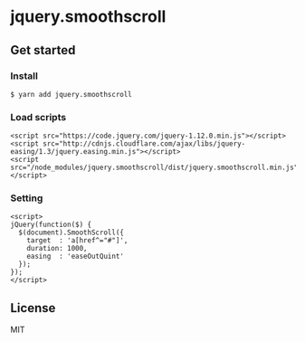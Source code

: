 # jquery.smoothscroll

## Get started

### Install
```
$ yarn add jquery.smoothscroll
```

### Load scripts

```
<script src="https://code.jquery.com/jquery-1.12.0.min.js"></script>
<script src="http://cdnjs.cloudflare.com/ajax/libs/jquery-easing/1.3/jquery.easing.min.js"></script>
<script src="/node_modules/jquery.smoothscroll/dist/jquery.smoothscroll.min.js"></script>
```

### Setting

```
<script>
jQuery(function($) {
  $(document).SmoothScroll({
    target  : 'a[href^="#"]',
    duration: 1000,
    easing  : 'easeOutQuint'
  });
});
</script>
```

## License
MIT
